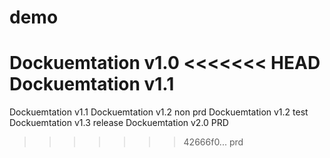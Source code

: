 # demo
Dockuemtation v1.0
<<<<<<< HEAD
Dockuemtation v1.1
=======
Dockuemtation v1.1
Dockuemtation v1.2 non prd
Dockuemtation v1.2 test
Dockuemtation v1.3 release 
Dockuemtation v2.0 PRD 
>>>>>>> 42666f0... prd
